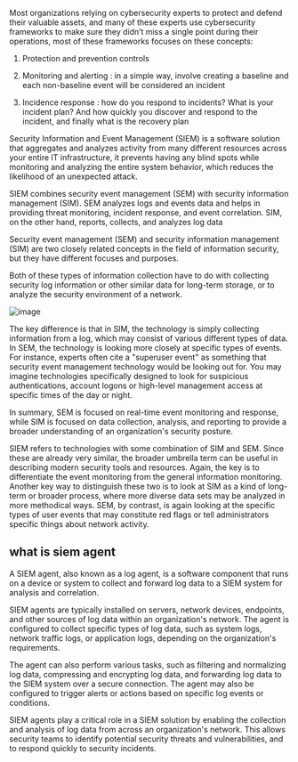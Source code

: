 Most organizations relying on cybersecurity experts to protect and defend their valuable assets, and many of these experts use cybersecurity frameworks to make sure they didn’t miss a single point during their operations, most of these frameworks focuses on these concepts:

1. Protection and prevention controls

2. Monitoring and alerting : in a simple way, involve creating a baseline and each non-baseline event will be considered an incident

3. Incidence response : how do you respond to incidents? What is your incident plan? And how quickly you discover and respond to the incident, and finally what is the recovery plan

Security Information and Event Management (SIEM) is a software solution that aggregates and analyzes activity from many different resources across your entire IT infrastructure, it prevents having any blind spots while monitoring and analyzing the entire system behavior, which reduces the likelihood of an unexpected attack. 

SIEM combines security event management (SEM) with security information management (SIM). SEM analyzes logs and events data and helps in providing threat monitoring, incident response, and event correlation. SIM, on the other hand, reports, collects, and analyzes log data

Security event management (SEM) and security information management (SIM) are two closely related concepts in the field of information security, but they have different focuses and purposes.

Both of these types of information collection have to do with collecting security log information or other similar data for long-term storage, or to analyze the security environment of a network.

![image](https://user-images.githubusercontent.com/72671239/223415852-0cff67ec-58b3-4cb4-a2cd-ba8c05d0c889.png)


The key difference is that in SIM, the technology is simply collecting information from a log, which may consist of various different types of data. In SEM, the technology is looking more closely at specific types of events. For instance, experts often cite a "superuser event" as something that security event management technology would be looking out for. You may imagine technologies specifically designed to look for suspicious authentications, account logons or high-level management access at specific times of the day or night.

In summary, SEM is focused on real-time event monitoring and response, while SIM is focused on data collection, analysis, and reporting to provide a broader understanding of an organization's security posture.

SIEM refers to technologies with some combination of SIM and SEM. Since these are already very similar, the broader umbrella term can be useful in describing modern security tools and resources. Again, the key is to differentiate the event monitoring from the general information monitoring. Another key way to distinguish these two is to look at SIM as a kind of long-term or broader process, where more diverse data sets may be analyzed in more methodical ways. SEM, by contrast, is again looking at the specific types of user events that may constitute red flags or tell administrators specific things about network activity.

## what is siem agent

A SIEM agent, also known as a log agent, is a software component that runs on a device or system to collect and forward log data to a SIEM system for analysis and correlation.

SIEM agents are typically installed on servers, network devices, endpoints, and other sources of log data within an organization's network. The agent is configured to collect specific types of log data, such as system logs, network traffic logs, or application logs, depending on the organization's requirements.

The agent can also perform various tasks, such as filtering and normalizing log data, compressing and encrypting log data, and forwarding log data to the SIEM system over a secure connection. The agent may also be configured to trigger alerts or actions based on specific log events or conditions.

SIEM agents play a critical role in a SIEM solution by enabling the collection and analysis of log data from across an organization's network. This allows security teams to identify potential security threats and vulnerabilities, and to respond quickly to security incidents.
